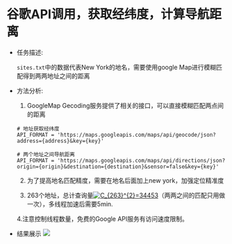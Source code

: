 # 谷歌API调用，获取经纬度，计算导航距离

- 任务描述: 

     `sites.txt`中的数据代表New York的地名，需要使用google Map进行模糊匹配得到两两地址之间的距离


- 方法分析:
    1. GoogleMap Gecoding服务提供了相关的接口，可以直接模糊匹配两点间的距离
    ```{python}
    # 地址获取经纬度
    API_FORMAT = 'https://maps.googleapis.com/maps/api/geocode/json?address={address}&key={key}'

    # 两个地址之间导航距离
    API_FORMAT = 'https://maps.googleapis.com/maps/api/directions/json?origin={origin}&destination={destination}&sensor=false&key={key}'
    ```

    2. 为了提高地名匹配精度，需要在地名后面加上new york，加强定位精准度
    
    3. 263个地址，总计查询量<a href="https://www.codecogs.com/eqnedit.php?latex=C_{263}^{2}=34453" target="_blank"><img src="https://latex.codecogs.com/gif.latex?C_{263}^{2}=34453" title="C_{263}^{2}=34453" /></a>（两两之间的匹配只用做一次），多线程加速后需要5min.

    4.注意控制线程数量，免费的Google API服务有访问速度限制。

- 结果展示
![](https://tva1.sinaimg.cn/large/00831rSTgy1gcjedoqkjaj30tb0gfjuy.jpg)



